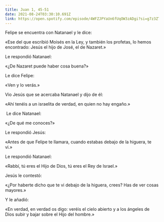 ```yaml
---
title: Juan 1, 45-51
date: 2021-08-24T03:30:10.691Z
link: https://open.spotify.com/episode/4WFZJPYaUn6fUqOW3zADgi?si=g7z3ZT5ZQ_2NaJS2mMBj0Q&utm_source=copy-link&dl_branch=1
---
```

Felipe se encuentra con Natanael y le dice: 

«Ese del que escribió Moisés en la Ley, y también los profetas, lo hemos encontrado: Jesús el hijo de José, el de Nazaret.» 

Le respondió Natanael: 

«¿De Nazaret puede haber cosa buena?» 

Le dice Felipe: 

«Ven y lo verás.» 

Vio Jesús que se acercaba Natanael y dijo de él: 

«Ahí tenéis a un israelita de verdad, en quien no hay engaño.»

 Le dice Natanael: 

«¿De qué me conoces?» 

Le respondió Jesús: 

«Antes de que Felipe te llamara, cuando estabas debajo de la higuera, te vi.»

Le respondió Natanael: 

«Rabbí, tú eres el Hijo de Dios, tú eres el Rey de Israel.»

Jesús le contestó: 

«¿Por haberte dicho que te vi debajo de la higuera, crees? Has de ver cosas mayores.»

Y le añadió: 

«En verdad, en verdad os digo: veréis el cielo abierto y a los ángeles de Dios subir y bajar sobre el Hijo del hombre.»